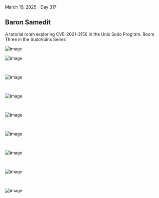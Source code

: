 March 19, 2025 - Day 317<br>

<h2>Baron Samedit</h2>
<p>A tutorial room exploring CVE-2021-3156 in the Unix Sudo Program. Room Three in the SudoVulns Series</p>

![image](https://github.com/user-attachments/assets/0350c83f-51d0-441c-bf9d-a21369eb770a)



![image](https://github.com/user-attachments/assets/b276b4f6-5f3f-4fb8-b4de-688d50b0d8ce)

<br>

![image](https://github.com/user-attachments/assets/35e4c855-67bf-4db9-a3c6-2712c1fbba96)

<br>

![image](https://github.com/user-attachments/assets/c87eba59-2f0c-403e-bb69-3ad8fbf865db)

<br>

![image](https://github.com/user-attachments/assets/678e52a6-fcc0-4374-bc94-bcedd770b2f6)

<br>

![image](https://github.com/user-attachments/assets/82673142-bd00-41f9-95f1-d51c61238674)

<br>

![image](https://github.com/user-attachments/assets/f1b20490-1b8e-41c5-8d82-842e70ad53e2)

<br>

![image](https://github.com/user-attachments/assets/1c07a2e4-ef95-47ae-b56c-427e221f7b57)

<br>



![image](https://github.com/user-attachments/assets/a963c339-4f27-45a2-be65-3f898f443720)

<br>













